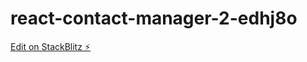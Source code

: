 # react-contact-manager-2-edhj8o

[Edit on StackBlitz ⚡️](https://stackblitz.com/edit/react-contact-manager-2-edhj8o)
